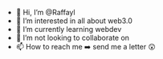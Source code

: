 - 👋 Hi, I’m @Raffayl
- 👀 I’m interested in all about web3.0
- 🌱 I’m currently learning webdev
- 💞️ I’m not looking to collaborate on 
- 📫 How to reach me ➡️ send me a letter 😲

<!---
Raffayl/Raffayl is a ✨ special ✨ repository because its `README.md` (this file) appears on your GitHub profile.
You can click the Preview link to take a look at your changes.
--->
